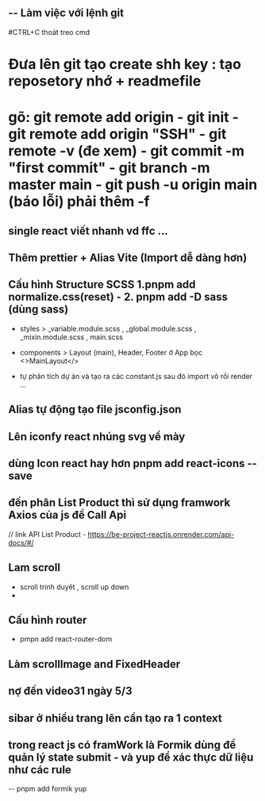 ## -- Làm việc với lệnh git

#CTRL+C thoát treo cmd

# Đưa lên git tạo create shh key : tạo reposetory nhớ + readmefile

# gõ: git remote add origin - git init - git remote add origin "SSH" - git remote -v (đe xem) - git commit -m "first commit" - git branch -m master main - git push -u origin main (báo lỗi) phải thêm -f

## single react viết nhanh vd ffc ...

## Thêm prettier + Alias Vite (Import dễ dàng hơn)

## Cấu hình Structure SCSS 1.pnpm add normalize.css(reset) - 2. pnpm add -D sass (dùng sass)

-   styles > \_variable.module.scss , \_global.module.scss , \_mixin.module.scss , main.scss
-   components > Layout (main), Header, Footer ở App bọc <>MainLayout</>

- tự phân tích dự án và tạo ra các constant.js sau đó import vô rồi render ...

## Alias tự động tạo file jsconfig.json 

## Lên iconfy react nhúng svg về mày 

## dùng Icon react hay hơn pnpm add react-icons --save 

## đến phân List Product thì sử dụng framwork Axios của js để Call Api 

// link API List Product - https://be-project-reactjs.onrender.com/api-docs/#/

## Lam scroll 
- scroll trinh duyêt , scroll up down 
- 
## Cấu hình router 
- pmpn add react-router-dom 

## Làm scrollImage and FixedHeader

## nợ đến video31  ngày 5/3 

## sibar ở nhiều trang lên cần tạo ra 1 context 

## trong react js có framWork là Formik dùng để quản lý state submit - và yup để xác thực dữ liệu như các rule 
-- pnpm add formik yup 

